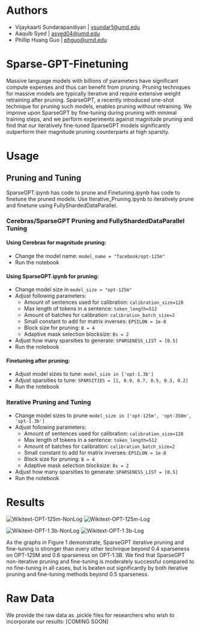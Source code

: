 # Authors

- Vijaykaarti Sundarapandiyan | [vsundar1@umd.edu](mailto:vsundar1@terpmail.umd.edu)
- Aaquib Syed | [asyed04@umd.edu](mailto:asyed04@terpmail.umd.edu)
- Phillip Huang Guo | [phguo@umd.edu](mailto:phguo@terpmail.umd.edu)

# Sparse-GPT-Finetuning

Massive language models with billions of parameters have significant compute expenses and thus can benefit from pruning. 
Pruning techniques for massive models are typically iterative and require extensive weight retraining after pruning. 
SparseGPT, a recently introduced one-shot technique for pruning such models, enables pruning without retraining. 
We improve upon SparseGPT by fine-tuning during pruning with minimal training steps, and we perform experiments against magnitude 
pruning and find that our iteratively fine-tuned SparseGPT models significantly outperform their magnitude pruning counterparts at high sparsity.

# Usage

## Pruning and Tuning

SparseGPT.ipynb has code to prune and Finetuning.ipynb has code to finetune the pruned models. 
Use Iterative_Pruning.ipynb to iteratively prune and finetune using FullyShardedDataParallel.

### Cerebras/SparseGPT Pruning and FullyShardedDataParallel Tuning
#### Using Cerebras for magnitude pruning:
- Change the model name: ```model_name = "facebook/opt-125m"```
- Run the notebook

#### Using SparseGPT.ipynb for pruning:
- Change model size in ```model_size = "opt-125m"```
- Adjust following parameters:
  - Amount of sentences used for calibration: ```calibration_size=128```
  - Max length of tokens in a sentence: ```token_length=512```
  - Amount of batches for calibration: ```calibration_batch_size=2```
  - Small constant to add for matrix inverses: ```EPSILON = 1e-8```
  - Block size for pruning: ```B = 4```
  - Adaptive mask selection blocksize: ```Bs = 2```
- Adjust how many sparsities to generate: ```SPARSENESS_LIST = [0.5]```
- Run the notebook

#### Finetuning after pruning:
- Adjust model sizes to tune: ```model_size in ['opt-1.3b']```
- Adjust sparsities to tune: ```SPARSITIES = [1, 0.9, 0.7, 0.5, 0.3, 0.2]```
- Run the notebook

### Iterative Pruning and Tuning
- Change model sizes to prune ```model_size in ['opt-125m', 'opt-350m', 'opt-1.3b']```
- Adjust following parameters:
  - Amount of sentences used for calibration: ```calibration_size=128```
  - Max length of tokens in a sentence: ```token_length=512```
  - Amount of batches for calibration: ```calibration_batch_size=2```
  - Small constant to add for matrix inverses: ```EPSILON = 1e-8```
  - Block size for pruning: ```B = 4```
  - Adaptive mask selection blocksize: ```Bs = 2```
- Adjust how many sparsities to generate: ```SPARSENESS_LIST = [0.5]```
- Run the notebook

# Results
![Wikitext-OPT-125m-NonLog](https://user-images.githubusercontent.com/47124521/229620085-d6e3d4be-19e8-4c7a-be8e-8e6179af4ccd.png)
![Wikitext-OPT-125m-Log](https://user-images.githubusercontent.com/47124521/229620135-f0d9a44c-3737-4a6d-99e6-fb49594ea2f6.png)


![Wikitext-OPT-1 3b-NonLog](https://user-images.githubusercontent.com/47124521/229619883-9414a251-9915-45d7-baeb-79fc11dc05dc.png)
![Wikitext-OPT-1 3b-Log](https://user-images.githubusercontent.com/47124521/229619910-344a3783-e18d-479a-80b5-1073f1fbbdf8.png)

As the graphs in Figure 1 demonstrate, SparseGPT iterative pruning and fine-tuning is stronger than
every other technique beyond 0.4 sparseness on OPT-125M and 0.6 sparseness on OPT-1.3B. We
find that SparseGPT non-iterative pruning and fine-tuning is moderately successful compared to
no fine-tuning in all cases, but is beaten out significantly by both iterative pruning and fine-tuning
methods beyond 0.5 sparseness.

# Raw Data
We provide the raw data as .pickle files for researchers who wish to incorporate our results: [COMING SOON]
